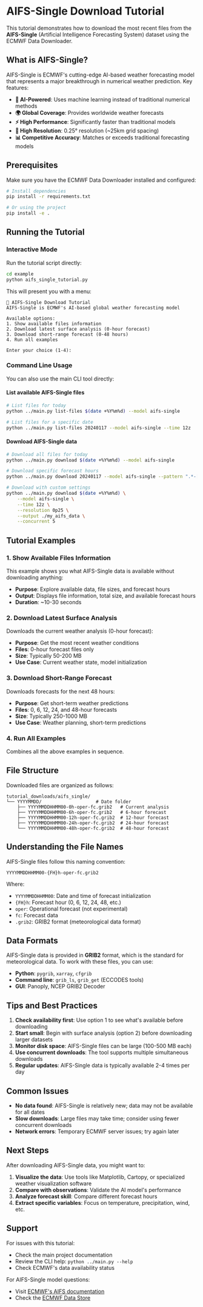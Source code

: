 # AIFS-Single Download Tutorial

This tutorial demonstrates how to download the most recent files from the **AIFS-Single** (Artificial Intelligence Forecasting System) dataset using the ECMWF Data Downloader.

## What is AIFS-Single?

AIFS-Single is ECMWF's cutting-edge AI-based weather forecasting model that represents a major breakthrough in numerical weather prediction. Key features:

- **🤖 AI-Powered**: Uses machine learning instead of traditional numerical methods
- **🌍 Global Coverage**: Provides worldwide weather forecasts
- **⚡ High Performance**: Significantly faster than traditional models
- **🎯 High Resolution**: 0.25° resolution (~25km grid spacing)
- **📊 Competitive Accuracy**: Matches or exceeds traditional forecasting models

## Prerequisites

Make sure you have the ECMWF Data Downloader installed and configured:

```bash
# Install dependencies
pip install -r requirements.txt

# Or using the project
pip install -e .
```

## Running the Tutorial

### Interactive Mode

Run the tutorial script directly:

```bash
cd example
python aifs_single_tutorial.py
```

This will present you with a menu:

```
🚀 AIFS-Single Download Tutorial
AIFS-Single is ECMWF's AI-based global weather forecasting model

Available options:
1. Show available files information
2. Download latest surface analysis (0-hour forecast)
3. Download short-range forecast (0-48 hours)
4. Run all examples

Enter your choice (1-4):
```

### Command Line Usage

You can also use the main CLI tool directly:

#### List available AIFS-Single files

```bash
# List files for today
python ../main.py list-files $(date +%Y%m%d) --model aifs-single

# List files for a specific date
python ../main.py list-files 20240117 --model aifs-single --time 12z
```

#### Download AIFS-Single data

```bash
# Download all files for today
python ../main.py download $(date +%Y%m%d) --model aifs-single

# Download specific forecast hours
python ../main.py download 20240117 --model aifs-single --pattern ".*-[0-9]h-.*"

# Download with custom settings
python ../main.py download $(date +%Y%m%d) \
    --model aifs-single \
    --time 12z \
    --resolution 0p25 \
    --output ./my_aifs_data \
    --concurrent 5
```

## Tutorial Examples

### 1. Show Available Files Information

This example shows you what AIFS-Single data is available without downloading anything:

- **Purpose**: Explore available data, file sizes, and forecast hours
- **Output**: Displays file information, total size, and available forecast hours
- **Duration**: ~10-30 seconds

### 2. Download Latest Surface Analysis

Downloads the current weather analysis (0-hour forecast):

- **Purpose**: Get the most recent weather conditions
- **Files**: 0-hour forecast files only
- **Size**: Typically 50-200 MB
- **Use Case**: Current weather state, model initialization

### 3. Download Short-Range Forecast

Downloads forecasts for the next 48 hours:

- **Purpose**: Get short-term weather predictions
- **Files**: 0, 6, 12, 24, and 48-hour forecasts
- **Size**: Typically 250-1000 MB
- **Use Case**: Weather planning, short-term predictions

### 4. Run All Examples

Combines all the above examples in sequence.

## File Structure

Downloaded files are organized as follows:

```
tutorial_downloads/aifs_single/
└── YYYYMMDD/                    # Date folder
    ├── YYYYMMDDHHMM00-0h-oper-fc.grib2   # Current analysis
    ├── YYYYMMDDHHMM00-6h-oper-fc.grib2   # 6-hour forecast
    ├── YYYYMMDDHHMM00-12h-oper-fc.grib2  # 12-hour forecast
    ├── YYYYMMDDHHMM00-24h-oper-fc.grib2  # 24-hour forecast
    └── YYYYMMDDHHMM00-48h-oper-fc.grib2  # 48-hour forecast
```

## Understanding the File Names

AIFS-Single files follow this naming convention:

```
YYYYMMDDHHMM00-{FH}h-oper-fc.grib2
```

Where:
- `YYYYMMDDHHMM00`: Date and time of forecast initialization
- `{FH}h`: Forecast hour (0, 6, 12, 24, 48, etc.)
- `oper`: Operational forecast (not experimental)
- `fc`: Forecast data
- `.grib2`: GRIB2 format (meteorological data format)

## Data Formats

AIFS-Single data is provided in **GRIB2** format, which is the standard for meteorological data. To work with these files, you can use:

- **Python**: `pygrib`, `xarray`, `cfgrib`
- **Command line**: `grib_ls`, `grib_get` (ECCODES tools)
- **GUI**: Panoply, NCEP GRIB2 Decoder

## Tips and Best Practices

1. **Check availability first**: Use option 1 to see what's available before downloading
2. **Start small**: Begin with surface analysis (option 2) before downloading larger datasets
3. **Monitor disk space**: AIFS-Single files can be large (100-500 MB each)
4. **Use concurrent downloads**: The tool supports multiple simultaneous downloads
5. **Regular updates**: AIFS-Single data is typically available 2-4 times per day

## Common Issues

- **No data found**: AIFS-Single is relatively new; data may not be available for all dates
- **Slow downloads**: Large files may take time; consider using fewer concurrent downloads
- **Network errors**: Temporary ECMWF server issues; try again later

## Next Steps

After downloading AIFS-Single data, you might want to:

1. **Visualize the data**: Use tools like Matplotlib, Cartopy, or specialized weather visualization software
2. **Compare with observations**: Validate the AI model's performance
3. **Analyze forecast skill**: Compare different forecast hours
4. **Extract specific variables**: Focus on temperature, precipitation, wind, etc.

## Support

For issues with this tutorial:
- Check the main project documentation
- Review the CLI help: `python ../main.py --help`
- Check ECMWF's data availability status

For AIFS-Single model questions:
- Visit [ECMWF's AIFS documentation](https://www.ecmwf.int/en/research/projects/aifs)
- Check the [ECMWF Data Store](https://data.ecmwf.int/) 